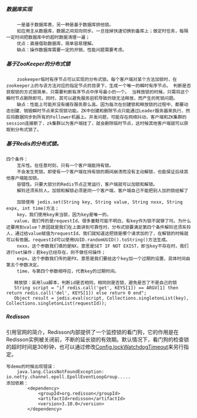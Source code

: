 ##### 数据库实现

```
	一是基于数据库表，另一种是基于数据库排他锁。
	如应用主从数据库，数据之间双向同步。一旦挂掉快速切换到备库上；做定时任务，每隔一定时间把数据库中的超时数据清理一遍；
	优点：直接借助数据库，简单容易理解。
	缺点：操作数据库需要一定的开销，性能问题需要考虑。
```
##### 基于ZooKeeper的分布式锁

```
	zookeeper临时有序节点可以实现的分布式锁。每个客户端对某个方法加锁时，在zookeeper上的与该方法对应的指定节点的目录下，生成一个唯一的瞬时有序节点。 判断是否获取锁的方式很简单，只需要判断有序节点中序号最小的一个。 当释放锁的时候，只需将这个瞬时节点删除即可。同时，其可以避免服务宕机导致的锁无法释放，而产生的死锁问题。
	缺点：性能上可能并没有缓存服务那么高。因为每次在创建锁和释放锁的过程中，都要动态创建、销毁瞬时节点来实现锁功能。ZK中创建和删除节点只能通过Leader服务器来执行，然后将数据同步到所有的Follower机器上。并发问题，可能存在网络抖动，客户端和ZK集群的session连接断了，zk集群以为客户端挂了，就会删除临时节点，这时候其他客户端就可以获取到分布式锁了。
```

##### 基于Redis的分布式锁。

```
四个条件：
    互斥性。在任意时刻，只有一个客户端能持有锁。
    不会发生死锁。即使有一个客户端在持有锁的期间崩溃而没有主动解锁，也能保证后续其他客户端能加锁。
    容错性。只要大部分的Redis节点正常运行，客户端就可以加锁和解锁。
    解铃还须系铃人。加锁和解锁必须是同一个客户端，客户端自己不能把别人加的锁给解了
    
    加锁使用 jedis.set(String key, String value, String nxxx, String expx, int time)方法；
    key，我们使用key来当锁，因为key是唯一的。
   value，我们传的是requestId，很多童鞋可能不明白，有key作为锁不就够了吗，为什么还要用到value？原因就是我们在上面讲到可靠性时，分布式锁要满足第四个条件解铃还须系铃人，通过给value赋值为requestId，我们就知道这把锁是哪个请求加的了，在解锁的时候就可以有依据。requestId可以使用UUID.randomUUID().toString()方法生成。
    nxxx，这个参数我们填的是NX，意思是SET IF NOT EXIST，即当key不存在时，我们进行set操作；若key已经存在，则不做任何操作；
    expx，这个参数我们传的是PX，意思是我们要给这个key加一个过期的设置，具体时间由第五个参数决定。
    time，与第四个参数相呼应，代表key的过期时间。
   
   释放锁：采用lua脚本，判断id是否相同，相同则是否锁，避免是否了不是自己的锁
   String script = "if redis.call('get', KEYS[1]) == ARGV[1] then return redis.call('del', KEYS[1]) else return 0 end";        
   Object result = jedis.eval(script, Collections.singletonList(key), Collections.singletonList(requestId));
```

##### Redisson

​	引用官网的简介，Redisson内部提供了一个监控锁的看门狗，它的作用是在Redisson实例被关闭前，不断的延长锁的有效期。默认情况下，看门狗的检查锁的超时时间是30秒钟，也可以通过修改[Config.lockWatchdogTimeout](https://github.com/redisson/redisson/wiki/2.-%E9%85%8D%E7%BD%AE%E6%96%B9%E6%B3%95#lockwatchdogtimeout%E7%9B%91%E6%8E%A7%E9%94%81%E7%9A%84%E7%9C%8B%E9%97%A8%E7%8B%97%E8%B6%85%E6%97%B6%E5%8D%95%E4%BD%8D%E6%AF%AB%E7%A7%92)来另行指定。 

```
写demo的时候出现错误：
	java.lang.ClassNotFoundException: io.netty.channel.epoll.EpollEventLoopGroup.....
添加依赖：
		<dependency>
			<groupId>org.redisson</groupId>
			<artifactId>redisson</artifactId>
			<version>3.10.0</version>
		</dependency>
```
